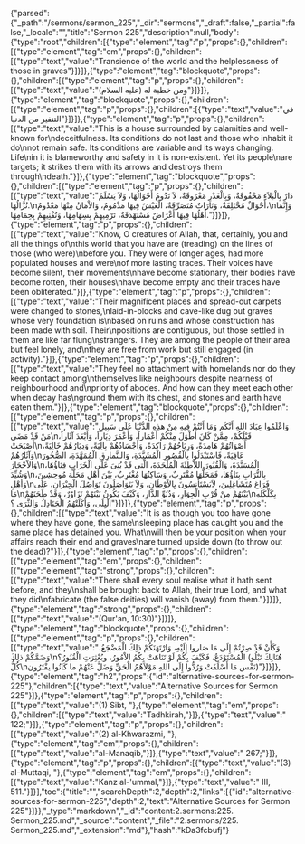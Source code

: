 {"parsed":{"_path":"/sermons/sermon_225","_dir":"sermons","_draft":false,"_partial":false,"_locale":"","title":"Sermon 225","description":null,"body":{"type":"root","children":[{"type":"element","tag":"p","props":{},"children":[{"type":"element","tag":"em","props":{},"children":[{"type":"text","value":"Transience of the world and the helplessness of those in graves"}]}]},{"type":"element","tag":"blockquote","props":{},"children":[{"type":"element","tag":"p","props":{},"children":[{"type":"text","value":"ومن خطبة له (عليه السلام)"}]}]},{"type":"element","tag":"blockquote","props":{},"children":[{"type":"element","tag":"p","props":{},"children":[{"type":"text","value":"في التنفير من الدنيا"}]}]},{"type":"element","tag":"p","props":{},"children":[{"type":"text","value":"This is a house surrounded by calamities and well-known for\ndeceitfulness. Its conditions do not last and those who inhabit it do\nnot remain safe. Its conditions are variable and its ways changing. Life\nin it is blameworthy and safety in it is non-existent. Yet its people\nare targets; it strikes them with its arrows and destroys them through\ndeath."}]},{"type":"element","tag":"blockquote","props":{},"children":[{"type":"element","tag":"p","props":{},"children":[{"type":"text","value":"دَارٌ بِالْبَلاَءِ مَحْفُوفَةٌ، وَبِالْغَدْرِ مَعْرُوفَةٌ، لاَ تَدُومُ أَحْوَالُهَا، وَلاَ يَسْلَمُ نُزَّالُهَا.\nأَحْوَالٌ مُخْتَلِفَةٌ، وَتَارَاتٌ مُتَصَرِّفَةٌ، الْعَيْشُ فِيهَا مَذْمُومٌ، وَالاْمَانُ مِنْهَا مَعْدُومٌ،\nوَإِنَّمَا أَهْلُهَا فِيهَا أَغْرَاضٌ مُسْتهْدَفَةٌ، تَرْمِيهِمْ بِسِهَامِهَا، وَتُفْنِيهِمْ بِحِمَامِهَا."}]}]},{"type":"element","tag":"p","props":{},"children":[{"type":"text","value":"Know, O creatures of Allah, that, certainly, you and all the things of\nthis world that you have are (treading) on the lines of those (who were)\nbefore you. They were of longer ages, had more populated houses and were\nof more lasting traces. Their voices have become silent, their movements\nhave become stationary, their bodies have become rotten, their houses\nhave become empty and their traces have been obliterated."}]},{"type":"element","tag":"p","props":{},"children":[{"type":"text","value":"Their magnificent places and spread-out carpets were changed to stones,\nlaid-in-blocks and cave-like dug out graves whose very foundation is\nbased on ruins and whose construction has been made with soil. Their\npositions are contiguous, but those settled in them are like far flung\nstrangers. They are among the people of their area but feel lonely, and\nthey are free from work but still engaged (in activity)."}]},{"type":"element","tag":"p","props":{},"children":[{"type":"text","value":"They feel no attachment with homelands nor do they keep contact among\nthemselves like neighbours despite nearness of neighbourhood and\npriority of abodes. And how can they meet each other when decay has\nground them with its chest, and stones and earth have eaten them."}]},{"type":"element","tag":"blockquote","props":{},"children":[{"type":"element","tag":"p","props":{},"children":[{"type":"text","value":"وَاعْلَمُوا عِبَادَ اللهِ أَنَّكُم وَمَا أَنْتُمْ فِيهِ مِنْ هذِهِ الدُّنْيَا عَلَى سَبِيلِ مَنْ قَدْ مَضَى\nقَبْلَكُمْ، مِمَّنْ كَانَ أَطْوَلَ مِنْكُمْ أَعْمَاراً، وَأَعْمَرَ دِيَاراً، وَأَبْعَدَ آثَاراً، أَصْبَحَتْ\nأَصْوَاتُهُمْ هَامِدَةً، وَرِيَاحُهُمْ رَاكِدَةً، وَأَجْسَادُهُمْ بِالِيَةً، وَدِيَارُهُمْ خَالِيَةً، وَآثَارُهُمْ\nعَافِيَةً، فَاسْتَبْدَلُوا بِالْقُصُورِ الْمُشَيَّدَةِ، وَالـنَّمارِقِ الْمُمَهَّدَةِ، الصُّخُورَ وَالاْحْجَارَ\nالْمُسَنَّدَةَ، وَالْقُبُورَ اللاَّطِئَةَ الْمُلْحَدَةَ، الَّتي قَدْ بُنِيَ عَلَى الْخَرَابِ فِنَاؤُهَا، وَشُيِّدَ\nبِالتُّرَابِ بِنَاؤُهَا، فَمَحَلُّهَا مُقْتَرِبٌ، وَسَاكِنُهَا مُغْتَرِبٌ، بَيْنَ أَهْلِ مَحَلَّة مُوحِشِينَ، وَأهْلِ\nفَرَاغ مُتَشَاغِلِينَ، لاَيَسْتَأْنِسُونَ بِالاْوْطَانِ، وَلاَ يَتَوَاصَلُونَ تَوَاصُلَ الْجِيْرَانِ، عَلَى مَا\nبَيْنَهُمْ مِنْ قُرْبِ الْجِوَارِ، وَدُنُوِّ الدَّارِ، وَكَيْفَ يَكُونُ بَيْنَهُمْ تَزَاوُرٌ، وَقَدْ طَحَنَهُمْ\nبِكَلْكَلِهِ الْبِلَى، وَأَكَلَتْهُمُ الْجَنَادِلُ وَالثَّرَى ؟"}]}]},{"type":"element","tag":"p","props":{},"children":[{"type":"text","value":"It is as though you too have gone where they have gone, the same\nsleeping place has caught you and the same place has detained you. What\nwill then be your position when your affairs reach their end and graves\nare turned upside down (to throw out the dead)?"}]},{"type":"element","tag":"p","props":{},"children":[{"type":"element","tag":"em","props":{},"children":[{"type":"element","tag":"strong","props":{},"children":[{"type":"text","value":"There shall every soul realise what it hath sent before, and they\nshall be brought back to Allah, their true Lord, and what they did\nfabricate (the false deities) will vanish (away) from them."}]}]},{"type":"element","tag":"strong","props":{},"children":[{"type":"text","value":"(Qur'an, 10:30)"}]}]},{"type":"element","tag":"blockquote","props":{},"children":[{"type":"element","tag":"p","props":{},"children":[{"type":"text","value":"وَكَأَنْ قَدْ صِرْتُمْ إِلَى مَا صَاروا إِلَيْهِ، وَارْتَهَنَكُمْ ذلِكَ الْمَضْجَعُ، وَضَمَّكُمْ ذلِكَ\nالْمُسْتَوْدَعُ، فَكَيْفَ بِكُمْ لَوْ تَنَاهَتْ بِكُمُ الاْمُورُ، وبُعْثِرَتِ الْقُبُورُ؟ (هُنَالِكَ تَبْلُو كُلُّ\nنَفْس مَا أَسْلَفَتْ وَرُدُّوا إِلَى اللهِ مَوْلاَهُمُ الْحَقِّ وَضَلَّ عَنْهُمْ ما كَانُوا يفْتَرُون)"}]}]},{"type":"element","tag":"h2","props":{"id":"alternative-sources-for-sermon-225"},"children":[{"type":"text","value":"Alternative Sources for Sermon 225"}]},{"type":"element","tag":"p","props":{},"children":[{"type":"text","value":"(1) Sibt, "},{"type":"element","tag":"em","props":{},"children":[{"type":"text","value":"Tadhkirah,"}]},{"type":"text","value":" 122;"}]},{"type":"element","tag":"p","props":{},"children":[{"type":"text","value":"(2) al-Khwarazmi, "},{"type":"element","tag":"em","props":{},"children":[{"type":"text","value":"al-Manaqib,"}]},{"type":"text","value":" 267;"}]},{"type":"element","tag":"p","props":{},"children":[{"type":"text","value":"(3) al-Muttaqi, "},{"type":"element","tag":"em","props":{},"children":[{"type":"text","value":"Kanz al-'ummal,"}]},{"type":"text","value":" III, 511."}]}],"toc":{"title":"","searchDepth":2,"depth":2,"links":[{"id":"alternative-sources-for-sermon-225","depth":2,"text":"Alternative Sources for Sermon 225"}]}},"_type":"markdown","_id":"content:2.sermons:225. Sermon_225.md","_source":"content","_file":"2.sermons/225. Sermon_225.md","_extension":"md"},"hash":"kDa3fcbufj"}